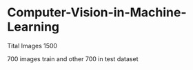 # Computer-Vision-in-Machine-Learning

Tital Images 1500 


700 images train and other 700 in test dataset
